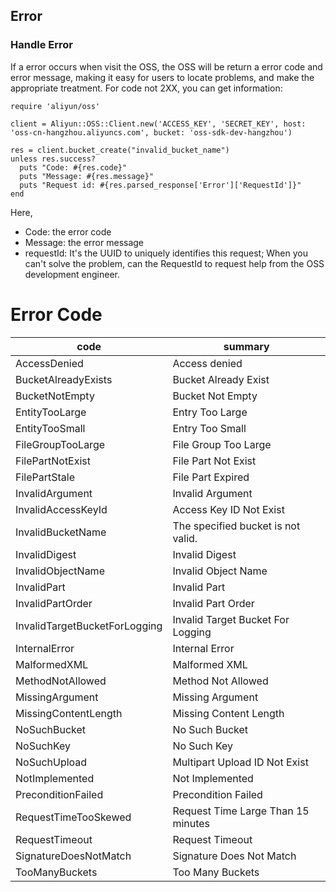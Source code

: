 ## Error

### Handle Error

If a error occurs when visit the OSS, the OSS will be return a error code and error message, making it easy for users to locate problems, and make the appropriate treatment. For code not 2XX, you can get information:

    require 'aliyun/oss'
    
    client = Aliyun::OSS::Client.new('ACCESS_KEY', 'SECRET_KEY', host: 'oss-cn-hangzhou.aliyuncs.com', bucket: 'oss-sdk-dev-hangzhou')
    
    res = client.bucket_create("invalid_bucket_name")
    unless res.success?
      puts "Code: #{res.code}"
      puts "Message: #{res.message}"
      puts "Request id: #{res.parsed_response['Error']['RequestId']}"
    end
    
Here, 

+ Code: the error code
+ Message: the error message
+ requestId: It's the UUID to uniquely identifies this request; When you can't solve the problem, can the RequestId to request help from the OSS development engineer.   
    

# Error Code

| code  |  summary |
|---|---|
|AccessDenied	|Access denied |
|BucketAlreadyExists	| Bucket Already Exist|
|BucketNotEmpty	|Bucket Not Empty|
|EntityTooLarge	| Entry Too Large|
|EntityTooSmall	| Entry Too Small|
|FileGroupTooLarge	|File Group Too Large|
|FilePartNotExist	|File Part Not Exist|
|FilePartStale	| File Part Expired|
|InvalidArgument	|Invalid Argument|
|InvalidAccessKeyId | Access Key ID Not Exist|
|InvalidBucketName	| The specified bucket is not valid.|
|InvalidDigest	| Invalid Digest |
|InvalidObjectName	|Invalid Object Name|
|InvalidPart	| Invalid Part|
|InvalidPartOrder	|Invalid Part Order|
|InvalidTargetBucketForLogging	|Invalid Target Bucket For Logging|
|InternalError	|Internal Error|
|MalformedXML	|Malformed XML|
|MethodNotAllowed	|Method Not Allowed|
|MissingArgument	|Missing Argument|
|MissingContentLength	|Missing Content Length|
|NoSuchBucket	|No Such Bucket|
|NoSuchKey	|No Such Key|
|NoSuchUpload	|Multipart Upload ID Not Exist|
|NotImplemented	|Not Implemented|
|PreconditionFailed	|Precondition Failed|
|RequestTimeTooSkewed	|Request Time Large Than 15 minutes|
|RequestTimeout	|Request Timeout|
|SignatureDoesNotMatch	|Signature Does Not Match|
|TooManyBuckets	|Too Many Buckets|
